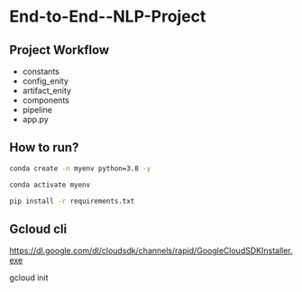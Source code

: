 # End-to-End--NLP-Project

## Project Workflow

- constants
- config_enity
- artifact_enity
- components
- pipeline
- app.py

## How to run?

```bash
conda create -n myenv python=3.8 -y
```

```bash
conda activate myenv
```

```bash
pip install -r requirements.txt
```

## Gcloud cli

https://dl.google.com/dl/cloudsdk/channels/rapid/GoogleCloudSDKInstaller.exe

gcloud init
